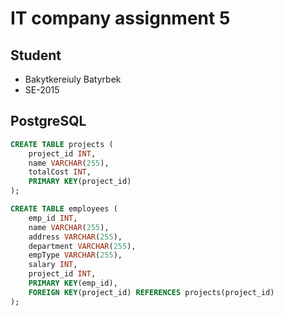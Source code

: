 # IT company assignment 5
## Student
* Bakytkereiuly Batyrbek
* SE-2015
## PostgreSQL
```SQL
CREATE TABLE projects (
	project_id INT,
	name VARCHAR(255),
	totalCost INT,
	PRIMARY KEY(project_id)
); 

CREATE TABLE employees (
	emp_id INT,
	name VARCHAR(255),
	address VARCHAR(255),
	department VARCHAR(255),
	empType VARCHAR(255),
	salary INT,
	project_id INT,
	PRIMARY KEY(emp_id),
	FOREIGN KEY(project_id) REFERENCES projects(project_id)
);
```
